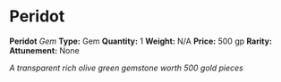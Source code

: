 # Peridot

**Peridot**
_Gem_
**Type:** Gem
**Quantity:** 1
**Weight:** N/A
**Price:** 500 gp
**Rarity:** 
**Attunement:** None

*A transparent rich olive green gemstone worth 500 gold pieces*